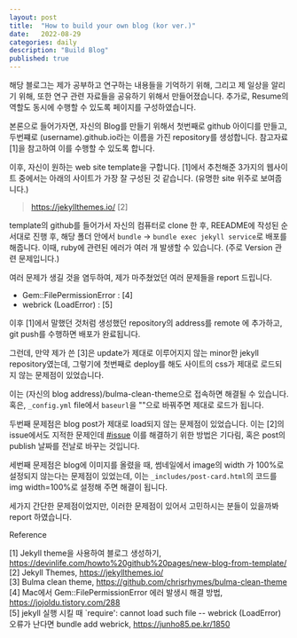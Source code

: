```yaml
---
layout: post
title:  "How to build your own blog (kor ver.)"
date:   2022-08-29
categories: daily
description: "Build Blog"
published: true 
---
```


해당 블로그는 제가 공부하고 연구하는 내용들을 기억하기 위해, 그리고 제 일상을 알리기 위해, 또한 연구 관련 자료들을 공유하기 위해서 만들어졌습니다. 추가로, Resume의 역할도 동시에 수행할 수 있도록 페이지를 구성하였습니다. 


본론으로 들어가자면, 자신의 Blog를 만들기 위해서 첫번째로 github 아이디를 만들고, 두번쨰로 (username).github.io라는 이름을 가진 repository를 생성합니다. 참고자료 [1]을 참고하여 이를 수행할 수 있도록 합니다.


이후, 자신이 원하는 web site template을 구합니다. [1]에서 추천해준 3가지의 웹사이트 중에서는 아래의 사이트가 가장 잘 구성된 것 같습니다. (유명한 site 위주로 보여줍니다.)

> https://jekyllthemes.io/  [2]

template의 github를 들어가서 자신의 컴퓨터로 clone 한 후, REEADME에 작성된 순서대로 진행 후, 해당 폴더 안에서 `bundle` -> `bundle exec jekyll service`로 배포를 해줍니다. 이때, ruby에 관련된 에러가 여러 개 발생할 수 있습니다. (주로 Version 관련 문제입니다.)

여러 문제가 생길 것을 염두하여, 제가 마주쳤었던 여러 문제들을 report 드립니다.

- Gem::FilePermissionError : [4]
- webrick (LoadError) : [5]

이후 [1]에서 말했던 것처럼 생성했던 repository의 address를 remote 에 추가하고, git push를 수행하면 배포가 완료됩니다.  

그런데, 만약 제가 쓴 [3]은 update가 제대로 이루어지지 않는 minor한 jekyll repository였는데, 그렇기에 첫번째로 deploy를 해도 사이트의 css가 제대로 로드되지 않는 문제점이 있었습니다.

이는 (자신의 blog address)/bulma-clean-theme으로 접속하면 해결될 수 있습니다. 혹은, `_config.yml` file에서 `baseurl`을 ""으로 바꿔주면 제대로 로드가 됩니다.


두번째 문제점은 blog post가 제대로 load되지 않는 문제점이 있었습니다. 이는 [2]의 issue에서도 지적한 문제인데 [#issue](https://github.com/chrisrhymes/bulma-clean-theme/issues/121) 이를 해결하기 위한 방법은 기다림, 혹은 post의 publish 날짜를 전날로 바꾸는 것입니다.


세번째 문제점은 blog에 이미지를 올렸을 때, 썸네일에서 image의 width 가 100%로 설정되지 않는다는 문제점이 있었는데, 이는 `_includes/post-card.html`의 코드를 img width=100%로 설정해 주면 해결이 됩니다. 


세가지 간단한 문제점이었지만, 이러한 문제점이 있어서 고민하시는 분들이 있을까봐 report 하였습니다.




Reference

[1] Jekyll theme을 사용하여 블로그 생성하기, https://devinlife.com/howto%20github%20pages/new-blog-from-template/  
[2] Jekyll Themes, https://jekyllthemes.io/  
[3] Bulma clean theme, https://github.com/chrisrhymes/bulma-clean-theme  
[4] Mac에서 Gem::FilePermissionError 에러 발생시 해결 방법, https://jojoldu.tistory.com/288  
[5] jekyll 실행 시킬 때 `require': cannot load such file -- webrick (LoadError) 오류가 난다면 bundle add webrick, https://junho85.pe.kr/1850
